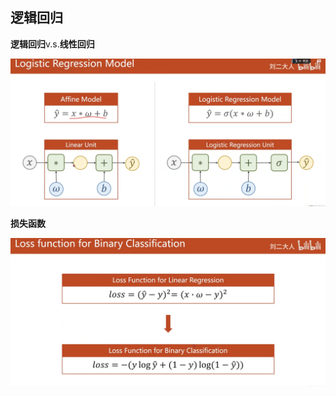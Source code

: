 ## 逻辑回归

**逻辑回归**v.s.**线性回归**

![image-20220211235504410](https://github.com/Gakk1Fan/DeepLearning/blob/main/%E9%80%BB%E8%BE%91%E5%9B%9E%E5%BD%92/images/01.png)

**损失函数**

![image-20220211235959441](https://github.com/Gakk1Fan/DeepLearning/blob/main/%E9%80%BB%E8%BE%91%E5%9B%9E%E5%BD%92/images/02.png)
